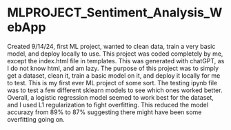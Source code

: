 # MLPROJECT_Sentiment_Analysis_WebApp
Created 9/14/24, first ML project, wanted to clean data, train a very basic model, and deploy locally to use. This project was coded completely by me, except the index.html file in templates. This was generated with chatGPT, as I do not know html, and am lazy. The purpose of this project was to simply get a dataset, clean it, train a basic model on it, and deploy it locally for me to test. This is my first ever ML project of some sort. The testing ipynb file was to test a few different sklearn models to see which ones worked better. Overall, a logistic regression model seemed to work best for the dataset, and I used L1 regularization to fight overfitting. This reduced the model accurazy from 89% to 87% suggesting there might have been some overfitting going on.
